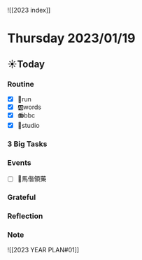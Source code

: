 ![[2023 index]]
# Thursday 2023/01/19
## ☀Today
### Routine
- [x] 🏃run
- [x] 🆎words
- [x] 📻bbc
- [x] 📘studio
### 3 Big Tasks
### Events
* [ ] 📆馬偕領藥
### Grateful
### Reflection
### Note

![[2023 YEAR PLAN#01]]